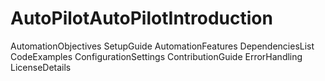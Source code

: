 # AutoPilotAutoPilotIntroduction
AutomationObjectives
SetupGuide
AutomationFeatures
DependenciesList
CodeExamples
ConfigurationSettings
ContributionGuide
ErrorHandling
LicenseDetails

